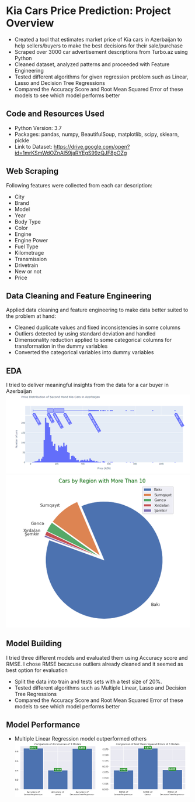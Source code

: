 # Kia Cars Price Prediction:  Project Overview 
* Created a tool that estimates market price of Kia cars in Azerbaijan to help sellers/buyers to make the best decisions for their sale/purchase 
* Scraped over 3000 car advertisement descriptions from Turbo.az using Python
* Cleaned dataset, analyzed patterns and proceeded with Feature Engineering
* Tested different algorithms for given regression problem such as Linear, Lasso and Decision Tree Regressions
* Compared the Accuracy Score and Root Mean Squared Error of these models to see which model performs better

## Code and Resources Used
* Python Version: 3.7  
* Packages: pandas, numpy, BeautifulSoup, matplotlib, scipy, sklearn, pickle
* Link to Dataset: https://drive.google.com/open?id=1mrKSmWdOZnAI59jaRYEgS99zQJF8pOZg

## Web Scraping
Following features were collected from each car description:
* City
* Brand
* Model
* Year
* Body Type
* Color
* Engine
* Engine Power
* Fuel Type
* Kilometrage
* Transmission
* Drivetrain
* New or not
* Price

## Data Cleaning and Feature Engineering
Applied data cleaning and feature engineering to make data better suited to the problem at hand:
* Cleaned duplicate values and fixed inconsistencies in some columns 
* Outliers detected by using standard deviation and handled
* Dimensonality reduction applied to some categorical columns for transformation in the dummy variables
* Converted the categorical variables into dummy variables

## EDA
I tried to deliver meaningful insights from the data for a car buyer in Azerbaijan
![alt text](https://github.com/JafarzadeAysel/Kia_Cars_Price_Prediction/blob/da9715604ed85266d21b94710bde02e89c8c64e1/price_distribution.png "Price distribution of cars")
![alt text](https://github.com/JafarzadeAysel/Kia_Cars_Price_Prediction/blob/72ca970a83003b218d7a811572e7686503c7c5bb/by_regions.PNG "Cars by regions")

## Model Building
I tried three different models and evaluated them using Accuracy score and RMSE. I chose RMSE becacuse outliers already cleaned and it seemed as best option for evaluation
* Split the data into train and tests sets with a test size of 20%.
* Tested different algorithms such as Multiple Linear, Lasso and Decision Tree Regressions
* Compared the Accuracy Score and Root Mean Squared Error of these models to see which model performs better

## Model Performance
* Multiple Linear Regression model outperformed others  
![alt text](https://github.com/JafarzadeAysel/Kia_Cars_Price_Prediction/blob/ddccff5daf8d9d325211fc9fc22f3fce2dfb047b/comparison.PNG "Models comparison")
